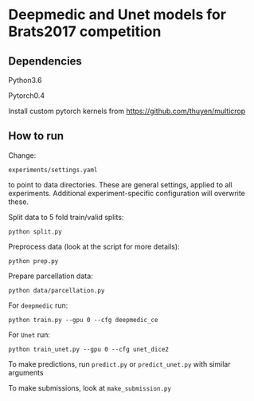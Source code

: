 # Deepmedic and Unet models for Brats2017 competition

## Dependencies

Python3.6

Pytorch0.4

Install custom pytorch kernels from https://github.com/thuyen/multicrop

## How to run
Change:
```
experiments/settings.yaml
```
to point to data directories. These are general settings, applied to all
experiments. Additional experiment-specific configuration will overwrite
these.

Split data to 5 fold train/valid splits:
```
python split.py
```

Preprocess data (look at the script for more details):
```
python prep.py
```

Prepare parcellation data:
```
python data/parcellation.py
```

For `deepmedic` run:
```
python train.py --gpu 0 --cfg deepmedic_ce
```

For `Unet` run:
```
python train_unet.py --gpu 0 --cfg unet_dice2
```

To make predictions, run `predict.py` or `predict_unet.py` with similar arguments

To make submissions, look at `make_submission.py`
